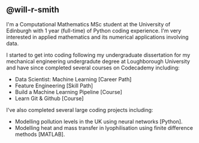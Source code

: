 ## @will-r-smith

I'm a Computational Mathematics MSc student at the University of Edinburgh with 1 year (full-time) of Python coding experience. I'm very interested in applied mathematics and its numerical applications involving data. 

I started to get into coding following my undergraduate dissertation for my mechanical engineering undergradute degree at Loughborough University and have since completed several courses on Codecademy including:

- Data Scientist: Machine Learning [Career Path]
- Feature Engineering [Skill Path]
- Build a Machine Learning Pipeline [Course]
- Learn Git & Github [Course]

I've also completed several large coding projects including:

- Modelling pollution levels in the UK using neural networks [Python].
- Modelling heat and mass transfer in lyophilisation using finite difference methods [MATLAB].

<!---
will-r-smith/will-r-smith is a ✨ special ✨ repository because its `README.md` (this file) appears on your GitHub profile.
You can click the Preview link to take a look at your changes.
--->
